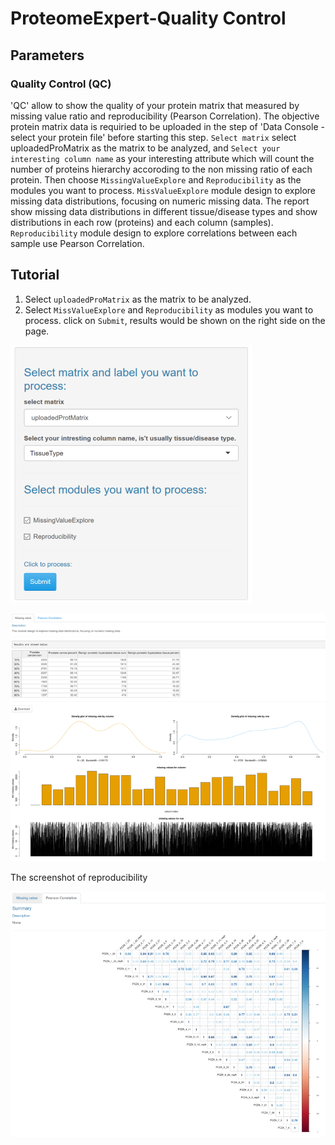 # ProteomeExpert-Quality Control

## Parameters
### Quality Control (QC)

'QC' allow to show the quality of your protein matrix that measured by missing value ratio and reproducibility (Pearson Correlation). The objective protein matrix data is requiried to be uploaded in the step of 'Data Console - select your protein file' before starting this step. `Select matrix` select uploadedProMatrix as the matrix to be analyzed, and `Select your interesting column name` as your interesting attribute which will count the number of proteins hierarchy accoroding to the non missing ratio of each protein. Then choose `MissingValueExplore` and `Reproducibility` as the modules you want to process.
`MissValueExplore` module design to explore missing data distributions, focusing on numeric missing data. The report show missing data distributions in different tissue/disease types and show distributions in each row (proteins) and each column (samples).
`Reproducibility` module design to explore correlations between each sample use Pearson Correlation.

## Tutorial

1. Select `uploadedProMatrix` as the matrix to be analyzed.
2. Select `MissValueExplore` and `Reproducibility` as modules you want to process. click on `Submit`, results would be shown on the right side on the page.

![image.png](QC-1.png)

![image.png](QC-2.png)

The screenshot of reproducibility

![image.png](QC-3.png)

